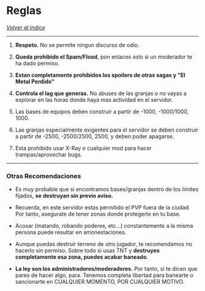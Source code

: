 # Reglas

[*Volver al indice*](https://github.com/rudahee/SE-Guides/blob/main/Indice.md)

---

1. **Respeto.** No se permite ningun discurso de odio.

2. **Queda prohibido el Spam/Flood**, pon enlaces solo si un moderador te ha dado permiso.

3. **Estan completamente prohibidos los spoilers de otras sagas y "El Metal Perdido"**

4. **Controla el lag que generas.** No abuses de las granjas o no vayas a explorar en las horas donde haya mas actividad en el servidor.

5. Las bases de equipos deben construir a partir de -1000, -1000/1000, 1000.

6. Las granjas especialmente exigentes para el servidor se deben construir a partir de -2500, -2500/2500, 2500, y deben poder apagarse.

7. Esta prohibido usar X-Ray o cualquier mod para hacer trampas/aprovechar bugs.

--- 

### Otras Recomendaciones

* Es muy probable que si encontramos bases/granjas dentro de los limites fijados, **se destruyan sin previo aviso.**

* Recuerda, en este servidor estas permitido el PVP fuera de la ciudad. Por tanto, asegurate de tener zonas donde protegerte en tu base.


* Acosar (matando, robando poderes, etc...) constantemente a la misma persona puede resultar en amonestaciones.


* Aunque puedas destruir terreno de otro jugador, te recomendamos no hacerlo sin permiso. Sobre todo si usas TNT y **destruyes completamente esa zona, puedes acabar baneado.**


* **La ley son los administradores/moderadores.** Por tanto, si te dicen que pares de hacer algo, para. Tenemos completa libertad para banearte o sancionarte en CUALQUIER MOMENTO, POR CUALQUIER MOTIVO.
